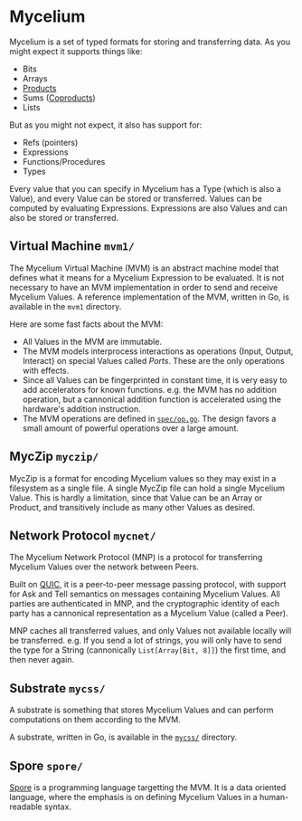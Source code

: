 # Mycelium

Mycelium is a set of typed formats for storing and transferring data.
As you might expect it supports things like:
- Bits
- Arrays
- [Products](https://en.wikipedia.org/wiki/Product_(category_theory))
- Sums ([Coproducts](https://en.wikipedia.org/wiki/Coproduct))
- Lists

But as you might not expect, it also has support for:
- Refs (pointers) 
- Expressions
- Functions/Procedures
- Types

Every value that you can specify in Mycelium has a Type (which is also a Value), and every Value can be stored or transferred.
Values can be computed by evaluating Expressions.
Expressions are also Values and can also be stored or transferred.

## Virtual Machine `mvm1/`
The Mycelium Virtual Machine (MVM) is an abstract machine model that defines what it means for a Mycelium Expression to be evaluated.
It is not necessary to have an MVM implementation in order to send and receive Mycelium Values.
A reference implementation of the MVM, written in Go, is available in the `mvm1` directory.

Here are some fast facts about the MVM:
- All Values in the MVM are immutable.
- The MVM models interprocess interactions as operations {Input, Output, Interact} on special Values called *Ports*.  These are the only operations with effects.
- Since all Values can be fingerprinted in constant time, it is very easy to add accelerators for known functions. e.g. the MVM has no addition operation, but a cannonical addition function is accelerated using the hardware's addition instruction.
- The MVM operations are defined in [`spec/op.go`](./spec/op.go).  The design favors a small amount of powerful operations over a large amount.


## MycZip `myczip/`
MycZip is a format for encoding Mycelium values so they may exist in a filesystem as a single file.
A single MycZip file can hold a single Mycelium Value.
This is hardly a limitation, since that Value can be an Array or Product, and transitively include as many other Values as desired.


## Network Protocol `mycnet/`
The Mycelium Network Protocol (MNP) is a protocol for transferring Mycelium Values over the network between Peers.

Built on [QUIC](https://en.wikipedia.org/wiki/QUIC), it is a peer-to-peer message passing protocol, with support for Ask and Tell semantics on messages containing Mycelium Values.
All parties are authenticated in MNP, and the cryptographic identity of each party has a cannonical representation as a Mycelium Value (called a Peer).

MNP caches all transferred values, and only Values not available locally will be transferred. e.g. If you send a lot of strings, you will only have to send the type for a String (cannonically `List[Array[Bit, 8]]`) the first time, and then never again.


## Substrate `mycss/`
A substrate is something that stores Mycelium Values and can perform computations on them according to the MVM.

A substrate, written in Go, is available in the [`mycss/`](./mycss/) directory.


## Spore `spore/`
[Spore](./spore/README.md) is a programming language targetting the MVM.
It is a data oriented language, where the emphasis is on defining Mycelium Values in a human-readable syntax.

